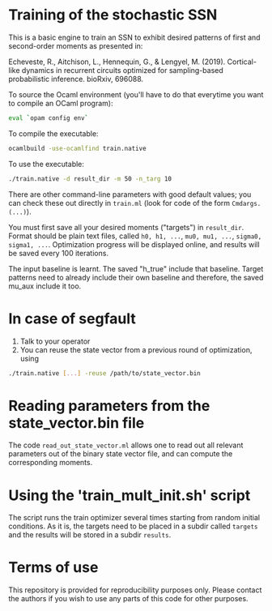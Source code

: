 # Training of the stochastic SSN

This is a basic engine to train an SSN to exhibit desired patterns of first and
second-order moments as presented in:

Echeveste, R., Aitchison, L., Hennequin, G., & Lengyel, M. (2019). Cortical-like dynamics in recurrent circuits optimized for sampling-based probabilistic inference. bioRxiv, 696088.

To source the Ocaml environment (you'll have to do that everytime you want to
compile an OCaml program):

```sh
eval `opam config env`
```

To compile the executable:

```sh
ocamlbuild -use-ocamlfind train.native
```

To use the executable:

```sh
./train.native -d result_dir -m 50 -n_targ 10
```

There are other command-line parameters with good default values; you can check these
out directly in `train.ml` (look for code of the form `Cmdargs.(...)`).

You must first save all your desired moments ("targets") in `result_dir`.
Format should be plain text files, called `h0, h1, ...`, `mu0, mu1, ...`,
`sigma0, sigma1, ...`. Optimization progress will be displayed online, and
results will be saved every 100 iterations.

The input baseline is learnt.
The saved "h_true" include that baseline. Target patterns need to already
include their own baseline and therefore, the saved mu_aux include it too.
 

# In case of segfault

1. Talk to your operator
2. You can reuse the state vector from a previous round of optimization, using
```sh
./train.native [...] -reuse /path/to/state_vector.bin
```

# Reading parameters from the state_vector.bin file

The code `read_out_state_vector.ml` allows one to read out all relevant parameters 
out of the binary state vector file, and can compute the corresponding moments.

# Using the 'train_mult_init.sh' script

The script runs the train optimizer several times starting from random initial conditions.
As it is, the targets need to be placed in a subdir called `targets` and the results will be 
stored in a subdir `results`.

# Terms of use

This repository is provided for reproducibility purposes only. Please contact the authors if you wish to use any parts of this code for other purposes.


